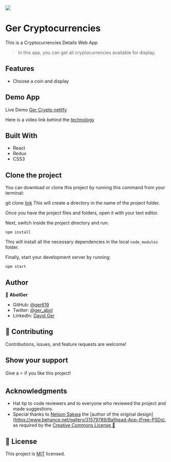![](https://img.shields.io/badge/Microverse-blueviolet)

# Ger Cryptocurrencies

This is a Cryptocurrencies Details Web App

> In this app, you can get all cryptocurrencies available for display.

## Features

- Choose a coin and display

## Demo App

Live Demo [Ger Crypto netlify ](https://deploy-preview-1--storied-cobbler-ece3f1.netlify.app/)

Here is a video link behind the [technology](https://www.loom.com/share/f095ec4b07884ac28618e2fb72074ee9)
## Built With

- React
- Redux
- CSS3

## Clone the project

You can download or clone this project by running this command from your terminal:

git clone [link](https://github.com/ger619/react-capstone.git)
This will create a directory in the name of the project folder.

Once you have the project files and folders, open it with your text editor.

Next, switch inside the project directory and run:

```
npm install
```

This will install all the necessary dependencies in the local `node_modules` folder.

Finally, start your development server by running:

```
npm start
```

## Author


👤 **AbolGer**

- GitHub: [@ger619](https://github.com/ger619)
- Twitter: [@ger_abol](https://twitter.com/ger_abol)
- LinkedIn: [David Ger](https://linkedin.com/in/david-ger-426b4576)

## 🤝 Contributing

Contributions, issues, and feature requests are welcome!

## Show your support

Give a ⭐️ if you like this project!

## Acknowledgments

- Hat tip to code reviewers and to everyone who reviewed the project and made suggestions.
- Special thanks  to [Nelson Sakwa](https://www.behance.net/sakwadesignstudio) the [author of the original design](https://www.behance.net/gallery/31579789/Ballhead-App-(Free-PSDs), as required by the [Creative Commons License 💯](https://creativecommons.org/licenses/)
  

## 📝 License


This project is [MIT](./MIT.md) licensed.
